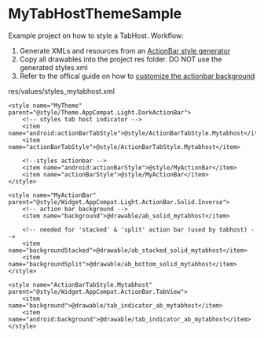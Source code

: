 # MyTabHostThemeSample

Example project on how to style a TabHost. Workflow:
<ol>
<li>Generate XMLs and resources from an <a href="http://jgilfelt.github.io/android-actionbarstylegenerator">ActionBar style generator</a></li>
<li>Copy all drawables into the project res folder. DO NOT use the generated styles.xml</li>
<li>Refer to the offical guide on how to <a href="https://developer.android.com/training/basics/actionbar/styling.html">customize the actionbar background</a></li>
</ol>


res/values/styles_mytabhost.xml<br/>


<resources>

    <style name="MyTheme" parent="@style/Theme.AppCompat.Light.DarkActionBar">
        <!-- styles tab host indicator -->
        <item name="android:actionBarTabStyle">@style/ActionBarTabStyle.Mytabhost</item>
        <item name="actionBarTabStyle">@style/ActionBarTabStyle.Mytabhost</item>

        <!--styles actionbar -->
        <item name="android:actionBarStyle">@style/MyActionBar</item>
        <item name="actionBarStyle">@style/MyActionBar</item>
    </style>

    <style name="MyActionBar" parent="@style/Widget.AppCompat.Light.ActionBar.Solid.Inverse">
        <!-- action bar background -->
        <item name="background">@drawable/ab_solid_mytabhost</item>

        <!-- needed for 'stacked' & 'split' action bar (used by tabhost) -->
        <item name="backgroundStacked">@drawable/ab_stacked_solid_mytabhost</item>
        <item name="backgroundSplit">@drawable/ab_bottom_solid_mytabhost</item>
    </style>

    <style name="ActionBarTabStyle.Mytabhost" parent="@style/Widget.AppCompat.ActionBar.TabView">
        <item name="background">@drawable/tab_indicator_ab_mytabhost</item>
        <item name="android:background">@drawable/tab_indicator_ab_mytabhost</item>
    </style>

</resources>